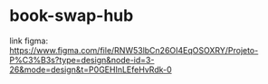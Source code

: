 # book-swap-hub

link figma: https://www.figma.com/file/RNW53lbCn26OI4EqOSOXRY/Projeto-P%C3%B3s?type=design&node-id=3-26&mode=design&t=P0GEHInLEfeHvRdk-0
